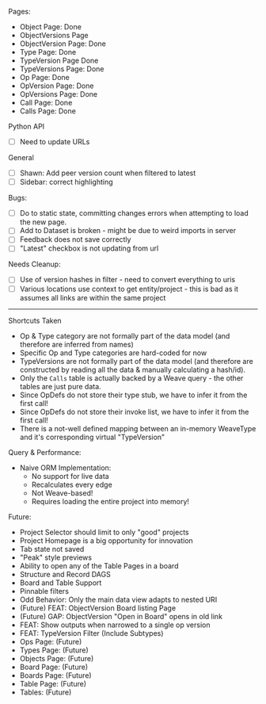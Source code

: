 Pages:

- Object Page: Done
- ObjectVersions Page
- ObjectVersion Page: Done
- Type Page: Done
- TypeVersion Page Done
- TypeVersions Page: Done
- Op Page: Done
- OpVersion Page: Done
- OpVersions Page: Done
- Call Page: Done
- Calls Page: Done

Python API

- [ ] Need to update URLs

General

- [ ] Shawn: Add peer version count when filtered to latest
- [ ] Sidebar: correct highlighting

Bugs:

- [ ] Do to static state, committing changes errors when attempting to load the new page.
- [ ] Add to Dataset is broken - might be due to weird imports in server
- [ ] Feedback does not save correctly
- [ ] "Latest" checkbox is not updating from url

Needs Cleanup:

- [ ] Use of version hashes in filter - need to convert everything to uris
- [ ] Various locations use context to get entity/project - this is bad as it assumes all links are within the same project

---

Shortcuts Taken

- Op & Type category are not formally part of the data model (and therefore are inferred from names)
- Specific Op and Type categories are hard-coded for now
- TypeVersions are not formally part of the data model (and therefore are constructed by reading all the data & manually calculating a hash/id).
- Only the `Calls` table is actually backed by a Weave query - the other tables are just pure data.
- Since OpDefs do not store their type stub, we have to infer it from the first call!
- Since OpDefs do not store their invoke list, we have to infer it from the first call!
- There is a not-well defined mapping between an in-memory WeaveType and it's corresponding virtual "TypeVersion"

Query & Performance:

- Naive ORM Implementation:
  - No support for live data
  - Recalculates every edge
  - Not Weave-based!
  - Requires loading the entire project into memory!

Future:

- Project Selector should limit to only "good" projects
- Project Homepage is a big opportunity for innovation
- Tab state not saved
- "Peak" style previews
- Ability to open any of the Table Pages in a board
- Structure and Record DAGS
- Board and Table Support
- Pinnable filters
- Odd Behavior: Only the main data view adapts to nested URI
- (Future) FEAT: ObjectVersion Board listing Page
- (Future) GAP: ObjectVersion "Open in Board" opens in old link
- FEAT: Show outputs when narrowed to a single op version
- FEAT: TypeVersion Filter (Include Subtypes)
- Ops Page: (Future)
- Types Page: (Future)
- Objects Page: (Future)
- Board Page: (Future)
- Boards Page: (Future)
- Table Page: (Future)
- Tables: (Future)
